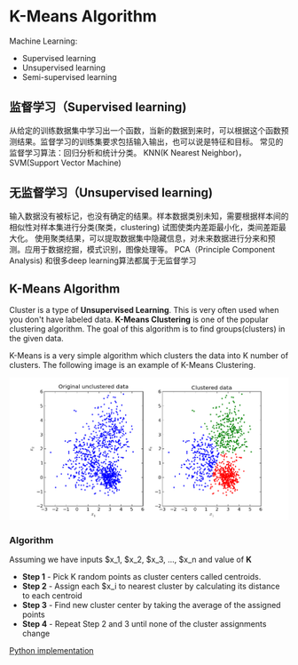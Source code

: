 # K-Means Algorithm

Machine Learning:
* Supervised learning
* Unsupervised learning
* Semi-supervised learning

## 监督学习（Supervised learning)
从给定的训练数据集中学习出一个函数，当新的数据到来时，可以根据这个函数预测结果。监督学习的训练集要求包括输入输出，也可以说是特征和目标。
常见的监督学习算法：回归分析和统计分类。 KNN(K Nearest Neighbor)，SVM(Support Vector Machine)

## 无监督学习（Unsupervised learning)
输入数据没有被标记，也没有确定的结果。样本数据类别未知，需要根据样本间的相似性对样本集进行分类(聚类，clustering) 试图使类内差距最小化，类间差距最大化。
使用聚类结果，可以提取数据集中隐藏信息，对未来数据进行分来和预测。应用于数据挖掘，模式识别，图像处理等。
PCA（Principle Component Analysis) 和很多deep learning算法都属于无监督学习

## K-Means Algorithm
Cluster is a type of **Unsupervised Learning**. This is very often used when you don't have labeled data. 
**K-Means Clustering** is one of the popular clustering algorithm. The goal of this algorithm is to find groups(clusters)
in the given data. 

K-Means is a very simple algorithm which clusters the data into K number of clusters. The following image is an example of K-Means Clustering.

![Clustering](cluster.jpg)   

### Algorithm
Assuming we have inputs $x_1, $x_2, $x_3, ..., $x_n and value of **K**
* **Step 1** - Pick K random points as cluster centers called centroids.
* **Step 2** - Assign each $x_i to nearest cluster by calculating its distance to each centroid
* **Step 3** - Find new cluster center by taking the average of the assigned points
* **Step 4** - Repeat Step 2 and 3 until none of the cluster assignments change

[Python implementation](https://github.com/mubaris/friendly-fortnight)
